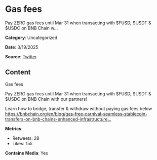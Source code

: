 #  Gas fees 

Pay ZERO gas fees until Mar 31 when transacting with $FUSD, $USDT & $USDC on BNB Chain w...

**Category**: Uncategorized

**Date**: 3/19/2025

**Source**: [Twitter](https://twitter.com/BNBCHAIN/status/1902208453784780971)

## Content

 Gas fees 

Pay ZERO gas fees until Mar 31 when transacting with $FUSD, $USDT & $USDC on BNB Chain with our partners!

Learn how to bridge, transfer & withdraw without paying gas fees below  
https://bnbchain.org/en/blog/gas-free-carnival-seamless-stablecoin-transfers-on-bnb-chains-enhanced-infrastructure…

**Metrics**:
- Retweets: 28
- Likes: 155

**Contains Media**: Yes
